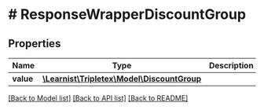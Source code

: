 # # ResponseWrapperDiscountGroup

## Properties

Name | Type | Description | Notes
------------ | ------------- | ------------- | -------------
**value** | [**\Learnist\Tripletex\Model\DiscountGroup**](DiscountGroup.md) |  | [optional]

[[Back to Model list]](../../README.md#models) [[Back to API list]](../../README.md#endpoints) [[Back to README]](../../README.md)
